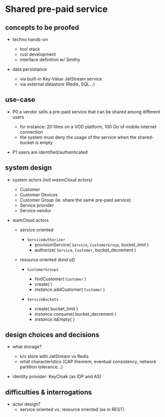 # Shared pre-paid service

## concepts to be proofed

- techno hands-on
  - tool stack
  - rust development
  - interface definition w/ Smithy

- data persistance
  - via built-in Key-Value JetStream service
  - via external datastore (Redis, SQL...)

## use-case

- P0 a vendor sells a pre-paid service that can be shared among different users
  - for instance: 20 films on a VOD platform, 100 Go of mobile internet connection
  - the system must deny the usage of the service when the shared-bucket is empty

- P1 users are identified/authenticated

## system design

- system actors _(not wasmCloud actors)_
  - Customer
  - Customer Devices
  - Customer Group (ie. share the same pre-paid service)
  - Service provider
  - Service vendor

- wamCloud actors
  - service oriented

    - `ServiceAuthorizer`
      - provisionService( `Service`, `CustomerGroup`, bucket_limit )
      - authorize( `Service`, `Customer`, bucket_decrement )

  - resource oriented _(kind of)_

    - `CustomerGroups`
      - findCustomer( `Customer` )
      - create( )
      - _instance_.addCustomer( `Customer` )

    - `ServiceBuckets`
      - create( bucket_limit )
      - _instance_.consume( bucket_decrement )
      - _instance_.IsEmpty( )

## design choices and decisions

- what storage?
  - k/v store with JetStream vs Redis
  - what characteristics (CAP theorem, eventual consistency, network partition tolerance...)

- identity provider: KeyCloak (as IDP and AS)

## difficulties & interrogations

- actor design?
  - service oriented vs. resource oriented (as in REST)